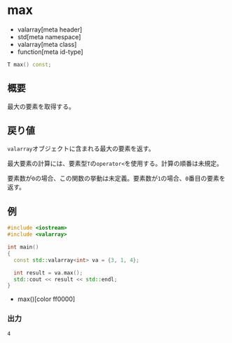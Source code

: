 # max
* valarray[meta header]
* std[meta namespace]
* valarray[meta class]
* function[meta id-type]

```cpp
T max() const;
```

## 概要
最大の要素を取得する。


## 戻り値
`valarray`オブジェクトに含まれる最大の要素を返す。

最大要素の計算には、要素型`T`の`operator<`を使用する。計算の順番は未規定。

要素数が`0`の場合、この関数の挙動は未定義。要素数が`1`の場合、`0`番目の要素を返す。


## 例
```cpp example
#include <iostream>
#include <valarray>

int main()
{
  const std::valarray<int> va = {3, 1, 4};

  int result = va.max();
  std::cout << result << std::endl;
}
```
* max()[color ff0000]

### 出力
```
4
```


